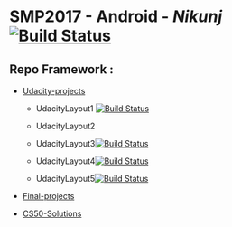 # SMP2017 - Android - *Nikunj* [![Build Status](https://travis-ci.org/nik1010/Android_App-Samples.svg?branch=master)](https://travis-ci.org/nik1010/Android_App-Samples)

## Repo Framework :


* [Udacity-projects](https://github.com/gdgsurat/SMP-2017-Android/tree/master/smp2017-android-nikunj/udacity-projects)

  * UdacityLayout1 [![Build Status](https://travis-ci.org/nik1010/Android_App-Samples.svg?branch=master)](https://travis-ci.org/nik1010/Android_App-Samples/builds/233223477)
  
  * UdacityLayout2

  
  * UdacityLayout3[![Build Status](https://travis-ci.org/nik1010/Android_App-Samples.svg?branch=master)](https://travis-ci.org/nik1010/Android_App-Samples/builds/233556864)

  * UdacityLayout4[![Build Status](https://travis-ci.org/nik1010/Android_App-Samples.svg?branch=master)](https://travis-ci.org/nik1010/Android_App-Samples/builds/233586609)

  * UdacityLayout5[![Build Status](https://travis-ci.org/nik1010/Android_App-Samples.svg?branch=master)](https://travis-ci.org/nik1010/Android_App-Samples/builds/233627229)


* [Final-projects](https://github.com/gdgsurat/SMP-2017-Android/tree/master/smp2017-android-nikunj/final-projects)

* [CS50-Solutions](https://github.com/gdgsurat/SMP-2017-Android/tree/master/smp2017-android-nikunj/CS50-solutions)


    


